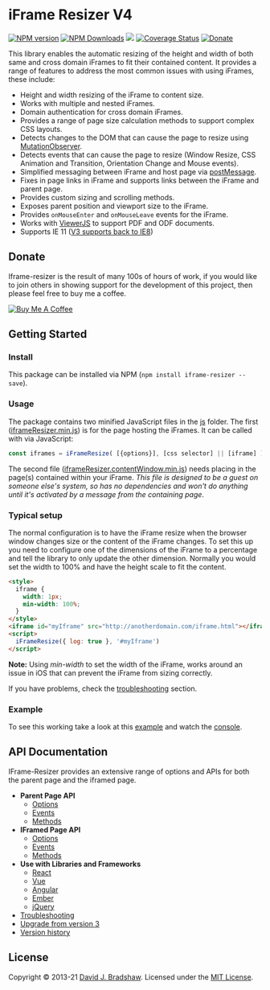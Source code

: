 # iFrame Resizer V4

[![NPM version](https://badge.fury.io/js/iframe-resizer.svg)](http://badge.fury.io/js/iframe-resizer)
[![NPM Downloads](https://img.shields.io/npm/dm/iframe-resizer.svg)](https://npm-stat.com/charts.html?package=iframe-resizer&from=2014-12-31)
[![](https://data.jsdelivr.com/v1/package/npm/iframe-resizer/badge?style=rounded)](https://www.jsdelivr.com/package/npm/iframe-resizer)
[![Coverage Status](https://coveralls.io/repos/davidjbradshaw/iframe-resizer/badge.svg?branch=master&service=github)](https://coveralls.io/github/davidjbradshaw/iframe-resizer)
[![Donate](https://img.shields.io/badge/Donate-PayPal-blue.svg)](https://www.paypal.me/davidjbradshaw)

This library enables the automatic resizing of the height and width of both same and cross domain iFrames to fit their contained content. It provides a range of features to address the most common issues with using iFrames, these include:

- Height and width resizing of the iFrame to content size.
- Works with multiple and nested iFrames.
- Domain authentication for cross domain iFrames.
- Provides a range of page size calculation methods to support complex CSS layouts.
- Detects changes to the DOM that can cause the page to resize using [MutationObserver](https://developer.mozilla.org/en/docs/Web/API/MutationObserver).
- Detects events that can cause the page to resize (Window Resize, CSS Animation and Transition, Orientation Change and Mouse events).
- Simplified messaging between iFrame and host page via [postMessage](https://developer.mozilla.org/en-US/docs/Web/API/window.postMessage).
- Fixes in page links in iFrame and supports links between the iFrame and parent page.
- Provides custom sizing and scrolling methods.
- Exposes parent position and viewport size to the iFrame.
- Provides `onMouseEnter` and `onMouseLeave` events for the iFrame.
- Works with [ViewerJS](http://viewerjs.org/) to support PDF and ODF documents.
- Supports IE 11 ([V3 supports back to IE8](https://github.com/davidjbradshaw/iframe-resizer/tree/V3))

## Donate

Iframe-resizer is the result of many 100s of hours of work, if you would like to join others in showing support for the development of this project, then please feel free to buy me a coffee.

<a href="https://www.buymeacoffee.com/davidjbradshaw " target="_blank"><img src="https://www.buymeacoffee.com/assets/img/custom_images/yellow_img.png" alt="Buy Me A Coffee" style="height: auto !important;width: auto !important;" ></a>

## Getting Started

### Install

This package can be installed via NPM (`npm install iframe-resizer --save`).

### Usage

The package contains two minified JavaScript files in the [js](https://github.com/davidjbradshaw/iframe-resizer/js) folder. The first ([iframeResizer.min.js](https://raw.githubusercontent.com/davidjbradshaw/iframe-resizer/master/js/iframeResizer.min.js)) is for the page hosting the iFrames. It can be called with via JavaScript:

```js
const iframes = iFrameResize( [{options}], [css selector] || [iframe] );
```

The second file ([iframeResizer.contentWindow.min.js](https://raw.github.com/davidjbradshaw/iframe-resizer/master/js/iframeResizer.contentWindow.min.js)) needs placing in the page(s) contained within your iFrame. <i>This file is designed to be a guest on someone else's system, so has no dependencies and won't do anything until it's activated by a message from the containing page</i>.

### Typical setup

The normal configuration is to have the iFrame resize when the browser window changes size or the content of the iFrame changes. To set this up you need to configure one of the dimensions of the iFrame to a percentage and tell the library to only update the other dimension. Normally you would set the width to 100% and have the height scale to fit the content.

```html
<style>
  iframe {
    width: 1px;
    min-width: 100%;
  }
</style>
<iframe id="myIframe" src="http://anotherdomain.com/iframe.html"></iframe>
<script>
  iFrameResize({ log: true }, '#myIframe')
</script>
```

**Note:** Using _min-width_ to set the width of the iFrame, works around an issue in iOS that can prevent the iFrame from sizing correctly.

If you have problems, check the [troubleshooting](https://github.com/davidjbradshaw/iframe-resizer/blob/master/docs/troubleshooting.md) section.

### Example

To see this working take a look at this [example](http://davidjbradshaw.com/iframe-resizer/example/) and watch the [console](https://developer.mozilla.org/en-US/docs/Tools/Web_Console).

## API Documentation

IFrame-Resizer provides an extensive range of options and APIs for both the parent page and the iframed page.

- **Parent Page API**
  - [Options](https://github.com/davidjbradshaw/iframe-resizer/blob/master/docs/parent_page/options.md)
  - [Events](https://github.com/davidjbradshaw/iframe-resizer/blob/master/docs/parent_page/events.md)
  - [Methods](https://github.com/davidjbradshaw/iframe-resizer/blob/master/docs/parent_page/methods.md)
- **IFramed Page API**
  - [Options](https://github.com/davidjbradshaw/iframe-resizer/blob/master/docs/iframed_page/options.md)
  - [Events](https://github.com/davidjbradshaw/iframe-resizer/blob/master/docs/iframed_page/events.md)
  - [Methods](https://github.com/davidjbradshaw/iframe-resizer/blob/master/docs/iframed_page/methods.md)
- **Use with Libraries and Frameworks**
  - [React](https://github.com/davidjbradshaw/iframe-resizer-react)
  - [Vue](https://github.com/davidjbradshaw/iframe-resizer/blob/master/docs/use_with/vue.md)
  - [Angular](https://github.com/davidjbradshaw/iframe-resizer/issues/478#issuecomment-347958630)
  - [Ember](https://github.com/alexlafroscia/ember-iframe-resizer-modifier)
  - [jQuery](https://github.com/davidjbradshaw/iframe-resizer/blob/master/docs/use_with/jquery.md)
- [Troubleshooting](https://github.com/davidjbradshaw/iframe-resizer/blob/master/docs/troubleshooting.md)
- [Upgrade from version 3](https://github.com/davidjbradshaw/iframe-resizer/blob/master/docs/upgrade.md)
- [Version history](https://github.com/davidjbradshaw/iframe-resizer/blob/master/CHANGELOG.md)

## License

Copyright &copy; 2013-21 [David J. Bradshaw](https://github.com/davidjbradshaw).
Licensed under the [MIT License](LICENSE).

<!--
[![NPM](https://nodei.co/npm/iframe-resizer.png?downloads=true&downloadRank=true&stars=true)](https://nodei.co/npm/iframe-resizer/)

[![Build Status](https://travis-ci.org/davidjbradshaw/iframe-resizer.svg?branch=master)](https://travis-ci.org/davidjbradshaw/iframe-resizer)
[![Known Vulnerabilities](https://snyk.io/test/github/davidjbradshaw/iframe-resizer/badge.svg)](https://snyk.io/test/github/davidjbradshaw/iframe-resizer)
-->
